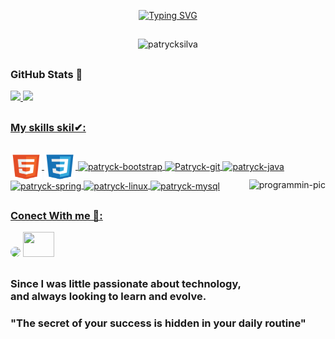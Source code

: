 <div align="center">
  
[![Typing SVG](https://readme-typing-svg.herokuapp.com?font=Bebas+Neue&size=40&duration=4000&color=B591E4&center=true&vCenter=true&width=650&lines=Hi,++my++name++is++Patryck++Silva)](https://git.io/typing-svg)
  
</div> 

##


<!--texto/imagens de apresentacao-->
<div align="center">
    <img alt="patrycksilva" src="https://cdn.discordapp.com/attachments/954033698012033136/966848515747753984/unknown.png" />
</div>



##

<h3>GitHub Stats 🤖</h3>
<!-- stats de linguagens e commits-->
<div align="left">
  <a href="https://github.com/Patryck-Silva">
 <img height="167em" src="https://github-readme-stats.vercel.app/api?username=Patryck-Silva&show_icons=true&theme=discord_old_blurple&include_all_commits=true&count_private=true"/> 
 <img height="167em" src="https://github-readme-stats.vercel.app/api/top-langs/?username=Patryck-Silva&layout=compact&langs_count=7&theme=discord_old_blurple"/>
    </div>
    
  ##
    
 <!--Icones das linguagens-->
### My skills skil✔: 
  <div style="display: inline_block" ><br>
  <!--<img align="center" alt="Patryck-Js" height="30" width="40" src="https://raw.githubusercontent.com/devicons/devicon/master/icons/javascript/javascript-plain.svg">-->
  <!--<img align="center" alt="Ts" height="30" width="40" src="https://raw.githubusercontent.com/devicons/devicon/master/icons/typescript/typescript-plain.svg">-->
  <img align="center" alt="Patryck-HTML" height="40" width="50" src="https://raw.githubusercontent.com/devicons/devicon/master/icons/html5/html5-original.svg">
  <img align="center" alt="Patryck-CSS" height="40" width="50" src="https://raw.githubusercontent.com/devicons/devicon/master/icons/css3/css3-original.svg">
  <img align="center" alt="patryck-bootstrap"height="40"widht="50"src="https://cdn.jsdelivr.net/gh/devicons/devicon/icons/bootstrap/bootstrap-original.svg" />
 <!-- <img align="center" alt="patryck-python" height="30" widht="40" src="https://cdn.jsdelivr.net/gh/devicons/devicon/icons/python/python-original.svg" />-->
  <img align="center" alt="Patryck-git" height="40" width="50" src="https://cdn.jsdelivr.net/gh/devicons/devicon/icons/git/git-original.svg" />
 <img align="center" alt="patryck-java" height="45" width="55"src="https://cdn.jsdelivr.net/gh/devicons/devicon/icons/java/java-original-wordmark.svg"/>
<!--<img align="center" alt="patryck-node" height="30" widht="40"src="https://cdn.jsdelivr.net/gh/devicons/devicon/icons/nodejs/nodejs-original.svg"/>-->
<img align="center" alt="patryck-spring" height="30" widht="40"src="https://cdn.jsdelivr.net/gh/devicons/devicon/icons/spring/spring-original.svg"/>
 <img align="center" alt="patryck-linux" height="40" widht="50"src="https://cdn.jsdelivr.net/gh/devicons/devicon/icons/linux/linux-original.svg" />
 <!-- <img align="center" alt="patryck-react" height="30" widht="40"src="https://cdn.jsdelivr.net/gh/devicons/devicon/icons/react/react-original.svg" />-->
<img align="center" alt="patryck-mysql"height="60" width="70"src="https://cdn.jsdelivr.net/gh/devicons/devicon/icons/mysql/mysql-original-wordmark.svg" />
 <img align="right" alt="programmin-pic"height="180" src="https://media.giphy.com/media/SWoSkN6DxTszqIKEqv/giphy.gif"/>
</div>
  
  ##
  
  <!-- icones de redes sociais-->
   ### Conect With me 📲:
   <div> 
  <a href="https://www.instagram.com/tyckupnext/" target="_blank"><img heigth= "30" width="40" src="https://cdn-icons-png.flaticon.com/512/2111/2111463.png" target="_blank" style= "border-radius:50px;"></a>
 <!--<a href = "mailto:patrycksilva70@gmail.com"><img src="https://img.shields.io/badge/Gmail-D14836?style=for-the-badge&logo=gmail&logoColor=white" target="_blank"></a>-->
  <a href="https://www.linkedin.com/in/patryck-silva/" target="_blank"><img height="40" width="50" src="https://cdn.jsdelivr.net/gh/devicons/devicon/icons/linkedin/linkedin-original.svg" /></a> 
 <!-- <a href= "https://twitter.com/CauePatryck" target= "_blank"><img src="https://img.shields.io/badge/Twitter-1DA1F2?style=for-the-badge&logo=twitter&logoColor=white" target="_blank"></a>-->
  </div>
    
##
   
  <!--frases-->
   <h3>Since I was little passionate about technology, and always looking to learn and evolve.</h3>
  <h3>"The secret of your success is hidden in your daily routine"</h3>

  
 <!--grafico de atividade [![Ashutosh's github activity graph](https://activity-graph.herokuapp.com/graph?username=Ashutosh00710)](https://github.com/ashutosh00710/github-readme-activity-graph)-->


